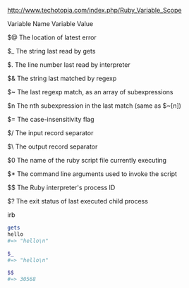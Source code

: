 http://www.techotopia.com/index.php/Ruby_Variable_Scope

Variable Name	Variable Value

$@ 	        The location of latest error

$_ 	        The string last read by gets

$. 	        The line number last read by interpreter

$& 	        The string last matched by regexp

$~ 	        The last regexp match, as an array of subexpressions

$n 	        The nth subexpression in the last match (same as $~[n])

$= 	        The case-insensitivity flag

$/ 	        The input record separator

$\ 	        The output record separator

$0 	        The name of the ruby script file currently executing

$* 	        The command line arguments used to invoke the script

$$ 	        The Ruby interpreter's process ID

$? 	        The exit status of last executed child process

irb
```ruby
gets
hello
#=> "hello\n"

$_
#=> "hello\n"

$$
#=> 30568

```